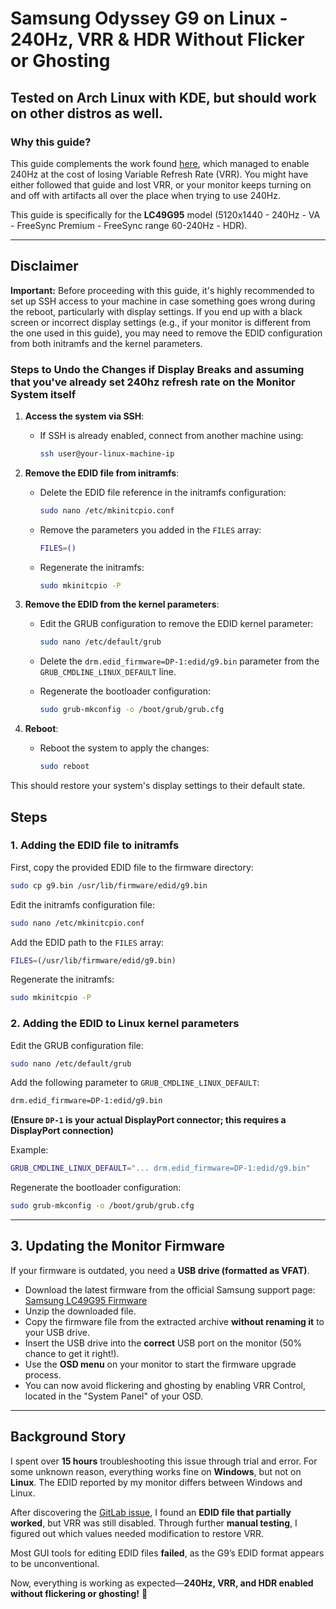 # Samsung Odyssey G9 on Linux - 240Hz, VRR & HDR Without Flicker or Ghosting

## Tested on Arch Linux with KDE, but should work on other distros as well.

### Why this guide?
This guide complements the work found [here](https://gitlab.freedesktop.org/drm/amd/-/issues/1442#note_1017689), which managed to enable 240Hz at the cost of losing Variable Refresh Rate (VRR). You might have either followed that guide and lost VRR, or your monitor keeps turning on and off with artifacts all over the place when trying to use 240Hz.

This guide is specifically for the **LC49G95** model (5120x1440 - 240Hz - VA - FreeSync Premium - FreeSync range 60-240Hz - HDR).

---

## Disclaimer

**Important:** Before proceeding with this guide, it's highly recommended to set up SSH access to your machine in case something goes wrong during the reboot, particularly with display settings. If you end up with a black screen or incorrect display settings (e.g., if your monitor is different from the one used in this guide), you may need to remove the EDID configuration from both initramfs and the kernel parameters.

### Steps to Undo the Changes if Display Breaks and assuming that you've already set 240hz refresh rate on the Monitor System itself

1. **Access the system via SSH**:
   - If SSH is already enabled, connect from another machine using:
     ```bash
     ssh user@your-linux-machine-ip
     ```

2. **Remove the EDID file from initramfs**:
   - Delete the EDID file reference in the initramfs configuration:
     ```bash
     sudo nano /etc/mkinitcpio.conf
     ```
   - Remove the parameters you added in the `FILES` array:
     ```bash
     FILES=()
     ```

   - Regenerate the initramfs:
     ```bash
     sudo mkinitcpio -P
     ```

3. **Remove the EDID from the kernel parameters**:
   - Edit the GRUB configuration to remove the EDID kernel parameter:
     ```bash
     sudo nano /etc/default/grub
     ```
   - Delete the `drm.edid_firmware=DP-1:edid/g9.bin` parameter from the `GRUB_CMDLINE_LINUX_DEFAULT` line.

   - Regenerate the bootloader configuration:
     ```bash
     sudo grub-mkconfig -o /boot/grub/grub.cfg
     ```

4. **Reboot**:
   - Reboot the system to apply the changes:
     ```bash
     sudo reboot
     ```

This should restore your system's display settings to their default state.

## Steps

### 1. Adding the EDID file to initramfs
First, copy the provided EDID file to the firmware directory:
```bash
sudo cp g9.bin /usr/lib/firmware/edid/g9.bin
```

Edit the initramfs configuration file:
```bash
sudo nano /etc/mkinitcpio.conf
```
Add the EDID path to the `FILES` array:
```bash
FILES=(/usr/lib/firmware/edid/g9.bin)
```

Regenerate the initramfs:
```bash
sudo mkinitcpio -P
```

### 2. Adding the EDID to Linux kernel parameters
Edit the GRUB configuration file:
```bash
sudo nano /etc/default/grub
```

Add the following parameter to `GRUB_CMDLINE_LINUX_DEFAULT`:
```bash
drm.edid_firmware=DP-1:edid/g9.bin
```
**(Ensure `DP-1` is your actual DisplayPort connector; this requires a DisplayPort connection)**

Example:
```bash
GRUB_CMDLINE_LINUX_DEFAULT="... drm.edid_firmware=DP-1:edid/g9.bin"
```

Regenerate the bootloader configuration:
```bash
sudo grub-mkconfig -o /boot/grub/grub.cfg
```

---

## 3. Updating the Monitor Firmware
If your firmware is outdated, you need a **USB drive (formatted as VFAT)**.

- Download the latest firmware from the official Samsung support page:  
  [Samsung LC49G95 Firmware](https://www.samsung.com/fr/support/model/LC49G95TSSUXEN/#downloads)
- Unzip the downloaded file.
- Copy the firmware file from the extracted archive **without renaming it** to your USB drive.
- Insert the USB drive into the **correct** USB port on the monitor (50% chance to get it right!).
- Use the **OSD menu** on your monitor to start the firmware upgrade process.
- You can now avoid flickering and ghosting by enabling VRR Control, located in the "System Panel" of your OSD.

---

## Background Story
I spent over **15 hours** troubleshooting this issue through trial and error.
For some unknown reason, everything works fine on **Windows**, but not on **Linux**.
The EDID reported by my monitor differs between Windows and Linux.

After discovering the [GitLab issue](https://gitlab.freedesktop.org/drm/amd/-/issues/1442#note_1017689), I found an **EDID file that partially worked**, but VRR was still disabled. Through further **manual testing**, I figured out which values needed modification to restore VRR.

Most GUI tools for editing EDID files **failed**, as the G9’s EDID format appears to be unconventional.

Now, everything is working as expected—**240Hz, VRR, and HDR enabled without flickering or ghosting!** 🚀
